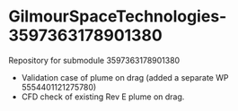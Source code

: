 # GilmourSpaceTechnologies-3597363178901380
Repository for submodule 3597363178901380

- Validation case of plume on drag (added a separate WP 5554401121275780)
- CFD check of existing Rev E plume on drag.
